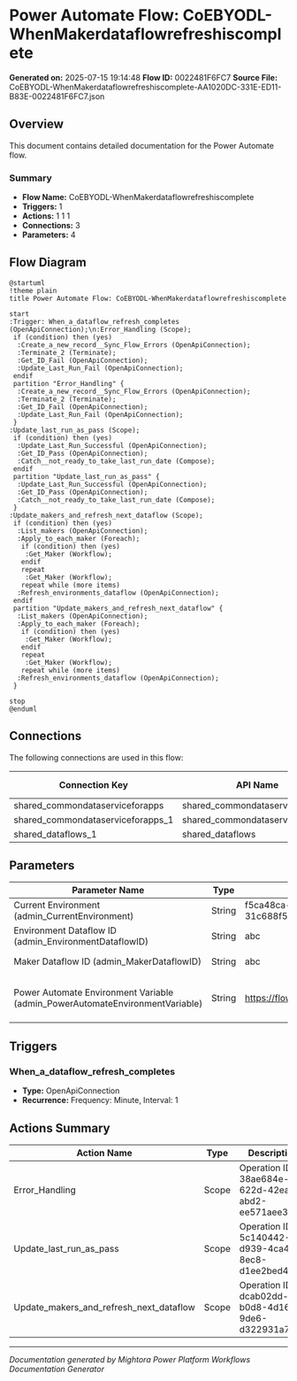 ﻿# Power Automate Flow: CoEBYODL-WhenMakerdataflowrefreshiscomplete

**Generated on:** 2025-07-15 19:14:48
**Flow ID:** 0022481F6FC7
**Source File:** CoEBYODL-WhenMakerdataflowrefreshiscomplete-AA1020DC-331E-ED11-B83E-0022481F6FC7.json

## Overview

This document contains detailed documentation for the Power Automate flow.

### Summary
- **Flow Name:** CoEBYODL-WhenMakerdataflowrefreshiscomplete
- **Triggers:** 1
- **Actions:** 1 1 1
- **Connections:** 3
- **Parameters:** 4

## Flow Diagram

```plantuml
@startuml
!theme plain
title Power Automate Flow: CoEBYODL-WhenMakerdataflowrefreshiscomplete

start
:Trigger: When_a_dataflow_refresh_completes (OpenApiConnection);\n:Error_Handling (Scope);
 if (condition) then (yes)
  :Create_a_new_record__Sync_Flow_Errors (OpenApiConnection);
  :Terminate_2 (Terminate);
  :Get_ID_Fail (OpenApiConnection);
  :Update_Last_Run_Fail (OpenApiConnection);
 endif
 partition "Error_Handling" {
  :Create_a_new_record__Sync_Flow_Errors (OpenApiConnection);
  :Terminate_2 (Terminate);
  :Get_ID_Fail (OpenApiConnection);
  :Update_Last_Run_Fail (OpenApiConnection);
 }
:Update_last_run_as_pass (Scope);
 if (condition) then (yes)
  :Update_Last_Run_Successful (OpenApiConnection);
  :Get_ID_Pass (OpenApiConnection);
  :Catch__not_ready_to_take_last_run_date (Compose);
 endif
 partition "Update_last_run_as_pass" {
  :Update_Last_Run_Successful (OpenApiConnection);
  :Get_ID_Pass (OpenApiConnection);
  :Catch__not_ready_to_take_last_run_date (Compose);
 }
:Update_makers_and_refresh_next_dataflow (Scope);
 if (condition) then (yes)
  :List_makers (OpenApiConnection);
  :Apply_to_each_maker (Foreach);
   if (condition) then (yes)
    :Get_Maker (Workflow);
   endif
   repeat
    :Get_Maker (Workflow);
   repeat while (more items)
  :Refresh_environments_dataflow (OpenApiConnection);
 endif
 partition "Update_makers_and_refresh_next_dataflow" {
  :List_makers (OpenApiConnection);
  :Apply_to_each_maker (Foreach);
   if (condition) then (yes)
    :Get_Maker (Workflow);
   endif
   repeat
    :Get_Maker (Workflow);
   repeat while (more items)
  :Refresh_environments_dataflow (OpenApiConnection);
 }

stop
@enduml
```

## Connections

The following connections are used in this flow:

| Connection Key | API Name | Logical Name | Runtime Source |
|----------------|----------|--------------|----------------|
| shared_commondataserviceforapps | shared_commondataserviceforapps | admin_CoECoreDataverse2 | embedded |
| shared_commondataserviceforapps_1 | shared_commondataserviceforapps | admin_CoEBYODLDataverse | embedded |
| shared_dataflows_1 | shared_dataflows | admin_CoEBYODLPowerQuery | embedded |

## Parameters

| Parameter Name | Type | Default Value | Description |
|----------------|------|---------------|-------------|
| Current Environment (admin_CurrentEnvironment) | String | f5ca48ca-0d9c-e680-98c3-6e0123eaac01-31c688f59-westus | Current Environment ID. |
| Environment Dataflow ID (admin_EnvironmentDataflowID) | String | abc | LEAVE BLANK ON IMPORT. Dataflow ID of the CoE BYODL Environments dataflow. |
| Maker Dataflow ID (admin_MakerDataflowID) | String | abc | LEAVE BLANK ON IMPORT. Dataflow ID of the CoE BYODL Makers dataflow. |
| Power Automate Environment Variable (admin_PowerAutomateEnvironmentVariable) | String | https://flow.microsoft.com/manage/environments/ | Inventory - REQUIRED. Environment, including geographic location, for Power Automate - Ex for commercial: https://flow.microsoft.com/manage/environments/ |

## Triggers

### When_a_dataflow_refresh_completes
- **Type:** OpenApiConnection
- **Recurrence:** Frequency: Minute, Interval: 1

## Actions Summary

| Action Name | Type | Description |
|-------------|------|-------------|
| Error_Handling | Scope | Operation ID: 38ae684e-622d-42ea-abd2-ee571aee3a5f |
| Update_last_run_as_pass | Scope | Operation ID: 5c140442-d939-4ca4-8ec8-d1ee2bed4a81 |
| Update_makers_and_refresh_next_dataflow | Scope | Operation ID: dcab02dd-b0d8-4d16-9de6-d322931a78b3 |

---
*Documentation generated by Mightora Power Platform Workflows Documentation Generator*
